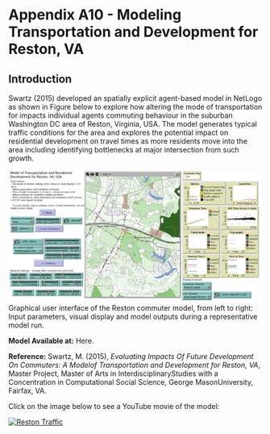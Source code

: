 # Appendix A10 - Modeling Transportation and Development for Reston, VA




## Introduction

Swartz (2015) developed an spatially explicit agent-based model in NetLogo as shown in Figure below to explore how altering the mode of transportation for impacts individual agents commuting behaviour in the suburban Washington DC area of Reston, Virginia, USA. The model generates typical traffic conditions for the area and explores the potential impact on residential development on travel times as more residents move into the area including identifying bottlenecks at major intersection from such growth.

![GUI logo](FigureA10.png)
Graphical user interface of the Reston commuter model, from left to right: Input parameters, visual display and model outputs during a representative model run.

**Model Available at:** Here.

**Reference:**
Swartz, M. (2015), *Evaluating Impacts Of Future Development On Commuters: A Modelof Transportation and Development for Reston, VA*, Master Project, Master of Arts in InterdisciplinaryStudies with a Concentration in Computational Social Science, George MasonUniversity, Fairfax, VA.

Click on the image below to see a YouTube movie of the model:

[![Reston Traffic](http://img.youtube.com/vi/8N24Iy0OreY/0.jpg)](http://www.youtube.com/watch?v=8N24Iy0OreY "Reston Traffic")